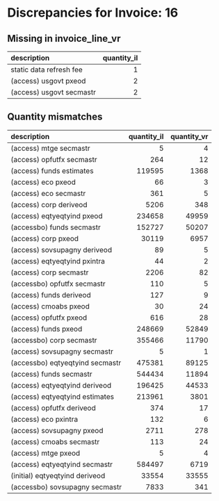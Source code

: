 # Discrepancies for Invoice: 16

## Missing in invoice_line_vr

| description              |   quantity_il |
|:-------------------------|--------------:|
| static data refresh fee  |             1 |
| (access) usgovt pxeod    |             2 |
| (access) usgovt secmastr |             2 |

## Quantity mismatches

| description                     |   quantity_il |   quantity_vr |
|:--------------------------------|--------------:|--------------:|
| (access) mtge secmastr          |             5 |             4 |
| (access) opfutfx secmastr       |           264 |            12 |
| (access) funds estimates        |        119595 |          1368 |
| (access) eco pxeod              |            66 |             3 |
| (access) eco secmastr           |           361 |             5 |
| (access) corp deriveod          |          5206 |           348 |
| (access) eqtyeqtyind pxeod      |        234658 |         49959 |
| (accessbo) funds secmastr       |        152727 |         50207 |
| (access) corp pxeod             |         30119 |          6957 |
| (access) sovsupagny deriveod    |            89 |             5 |
| (access) eqtyeqtyind pxintra    |            44 |             2 |
| (access) corp secmastr          |          2206 |            82 |
| (accessbo) opfutfx secmastr     |           110 |             5 |
| (access) funds deriveod         |           127 |             9 |
| (access) cmoabs pxeod           |            30 |            24 |
| (access) opfutfx pxeod          |           616 |            28 |
| (access) funds pxeod            |        248669 |         52849 |
| (accessbo) corp secmastr        |        355466 |         11790 |
| (access) sovsupagny secmastr    |             5 |             1 |
| (accessbo) eqtyeqtyind secmastr |        475381 |         89125 |
| (access) funds secmastr         |        544434 |         11894 |
| (access) eqtyeqtyind deriveod   |        196425 |         44533 |
| (access) eqtyeqtyind estimates  |        213961 |          3801 |
| (access) opfutfx deriveod       |           374 |            17 |
| (access) eco pxintra            |           132 |             6 |
| (access) sovsupagny pxeod       |          2711 |           278 |
| (access) cmoabs secmastr        |           113 |            24 |
| (access) mtge pxeod             |             5 |             4 |
| (access) eqtyeqtyind secmastr   |        584497 |          6719 |
| (initial) eqtyeqtyind deriveod  |         33554 |         33555 |
| (accessbo) sovsupagny secmastr  |          7833 |           341 |
